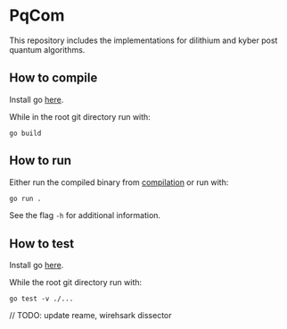 # PqCom

This repository includes the implementations for dilithium and kyber post quantum algorithms.

## How to compile

Install go [here](https://go.dev/doc/install).

While in the root git directory run with:

```
go build
```

## How to run

Either run the compiled binary from [compilation](#how-to-build) or run with:

```sh
go run .
```

See the flag `-h` for additional information.

## How to test

Install go [here](https://go.dev/doc/install).

While the root git directory run with:

```
go test -v ./...
```

// TODO: update reame, wirehsark dissector
